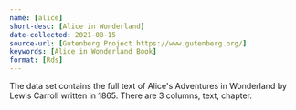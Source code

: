 ```yaml
---
name: [alice]
short-desc: [Alice in Wonderland]
date-collected: 2021-08-15
source-url: [Gutenberg Project https://www.gutenberg.org/]
keywords: [Alice in Wonderland Book]
format: [Rds]
---
```


The data set contains the full text of Alice's Adventures in Wonderland by Lewis Carroll written in 1865.
There are 3 columns, text, chapter.